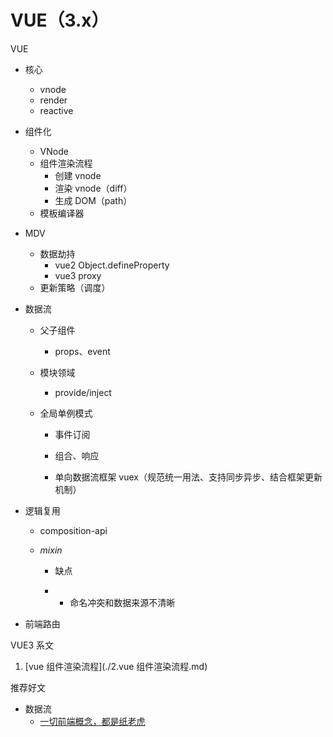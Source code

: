 # VUE（3.x）

VUE

- 核心
  - vnode
  - render
  - reactive
  
- 组件化
  - VNode
  - 组件渲染流程
    - 创建 vnode
    - 渲染 vnode（diff）
    - 生成 DOM（path）
  - 模板编译器
  
- MDV

  - 数据劫持
    - vue2 Object.defineProperty
    - vue3 proxy
  - 更新策略（调度）
  
- 数据流

  - 父子组件
    
    - props、event
    
  - 模块领域

    - provide/inject

  - 全局单例模式  

    - 事件订阅
    - 组合、响应

    - 单向数据流框架 vuex（规范统一用法、支持同步异步、结合框架更新机制）
- 逻辑复用

  - composition-api

  - *mixin*

    - 缺点

    - - 命名冲突和数据来源不清晰
  
- 前端路由



VUE3 系文

1. [vue 组件渲染流程](./2.vue 组件渲染流程.md)



推荐好文

- 数据流
  - [一切前端概念，都是纸老虎](https://mp.weixin.qq.com/s/oF-MJ39zh0-R65Q4vPX8Dw)



